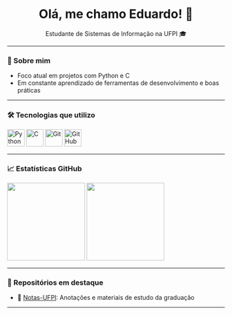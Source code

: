 <h1 align="center">Olá, me chamo Eduardo! 👋</h1>

<p align="center">
  Estudante de Sistemas de Informação na UFPI 🎓 <br>
  
</p>

---

### 🧠 Sobre mim

-  Foco atual em projetos com Python e C
-  Em constante aprendizado de ferramentas de desenvolvimento e boas práticas


---

### 🛠️ Tecnologias que utilizo

<p align="left">
  <img src="https://cdn.jsdelivr.net/gh/devicons/devicon/icons/python/python-original.svg" height="40" alt="Python" />
  <img src="https://cdn.jsdelivr.net/gh/devicons/devicon/icons/c/c-original.svg" height="40" alt="C" />
  <img src="https://cdn.jsdelivr.net/gh/devicons/devicon/icons/git/git-original.svg" height="40" alt="Git" />
  <img src="https://cdn.jsdelivr.net/gh/devicons/devicon/icons/github/github-original.svg" height="40" alt="GitHub" />

</p>

---

### 📈 Estatísticas GitHub

<p align="left">
  <img src="https://github-readme-stats.vercel.app/api?username=Eduardovass04&show_icons=true&theme=dark&bg_color=000000&title_color=ffffff&text_color=ffffff&icon_color=79ff97" height="180"/>
  <img src="https://github-readme-stats.vercel.app/api/top-langs/?username=Eduardovass04&layout=compact&theme=dark&bg_color=000000&title_color=ffffff&text_color=ffffff&hide_border=true&langs_count=5&custom_title=Linguagens+Mais+Usadas" height="180"/>
</p>

---

### 📂 Repositórios em destaque

- 📄 [Notas-UFPI](https://github.com/Eduardovass04/notas-ufpi): Anotações e materiais de estudo da graduação

---



